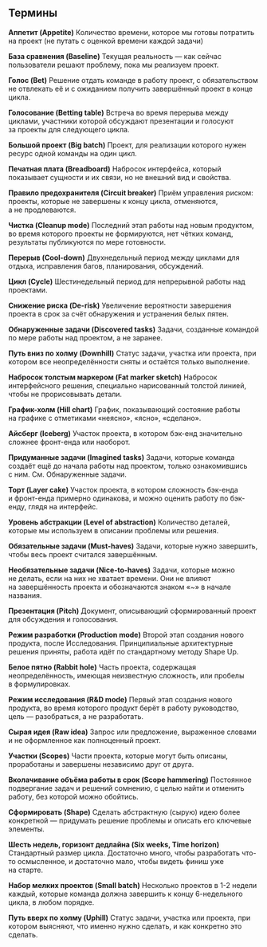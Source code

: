 ## Термины

**Аппетит (Appetite)**
Количество времени, которое мы готовы потратить на проект (не путать с оценкой времени каждой задачи)

**База сравнения (Baseline)**
Текущая реальность — как сейчас пользователи решают проблему, пока мы реализуем проект.

**Голос (Bet)**
Решение отдать команде в работу проект, с обязательством не отвлекать её и с ожиданием получить завершённый проект в конце цикла.

**Голосование (Betting table)**
Встреча во время перерыва между циклами, участники которой обсуждают презентации и голосуют за проекты для следующего цикла.

**Большой проект (Big batch)**
Проект, для реализации которого нужен ресурс одной команды на один цикл.

**Печатная плата (Breadboard)**
Набросок интерфейса, который показывает сущности и их связи, но не внешний вид и свойства.

**Правило предохранителя (Circuit breaker)**
Приём управления риском: проекты, которые не завершены к концу цикла, отменяются, а не продлеваются.

**Чистка (Cleanup mode)**
Последний этап работы над новым продуктом, во время которого проекты не формируются, нет чётких команд, результаты публикуются по мере готовности.

**Перерыв (Cool-down)**
Двухнедельный период между циклами для отдыха, исправления багов, планирования, обсуждений.

**Цикл (Cycle)**
Шестинедельный период для непрерывной работы над проектами.

**Снижение риска (De-risk)**
Увеличение вероятности завершения проекта в срок за счёт обнаружения и устранения белых пятен.

**Обнаруженные задачи (Discovered tasks)**
Задачи, созданные командой по мере работы над проектом, а не заранее.

**Путь вниз по холму (Downhill)**
Статус задачи, участка или проекта, при котором все неопределённости сняты и остаётся только выполнение.

**Набросок толстым маркером (Fat marker sketch)**
Набросок интерфейсного решения, специально нарисованный толстой линией, чтобы не прорисовывать детали.

**График-холм (Hill chart)**
График, показывающий состояние работы на графике с отметиками «неясно», «ясно», «сделано».

**Айсберг (Iceberg)**
Участок проекта, в котором бэк-енд значительно сложнее фронт-енда или наоборот.

**Придуманные задачи (Imagined tasks)**
Задачи, которые команда создаёт ещё до начала работы над проектом, только ознакомившись с ним. См. Обнаруженные задачи.

**Торт (Layer cake)**
Участок проекта, в котором сложность бэк-енда и фронт-енда примерно одинакова, и можно оценить работу по бэк-енду, глядя на интерфейс.

**Уровень абстракции (Level of abstraction)**
Количество деталей, которые мы используем в описании проблемы или решения.

**Обязательные задачи (Must-haves)**
Задачи, которые нужно завершить, чтобы весь проект считался завершённым.

**Необязательные задачи (Nice-to-haves)**
Задачи, которые можно не делать, если на них не хватает времени. Они не влияют на завершённость проекта и обозначаются знаком «~» в начале названия.

**Презентация (Pitch)**
Документ, описывающий сформированный проект для обсуждения и голосования.

**Режим разработки (Production mode)**
Второй этап создания нового продукта, после Исследования. Принципиальные архитектурные решения приняты, работа идёт по стандартному методу Shape Up.

**Белое пятно (Rabbit hole)**
Часть проекта, содержащая неопределённость, имеющая неизвестную сложность, или пробелы в формулировках.

**Режим исследования (R&D mode)**
Первый этап создания нового продукта, во время которого продукт берёт в работу руководство, цель — разобраться, а не разработать.

**Сырая идея (Raw idea)**
Запрос или предложение, выраженное словами и не оформленное как полноценный проект.

**Участки (Scopes)**
Части проекта, которые могут быть описаны, проработаны и завершены независимо друг от друга.

**Вколачивание объёма работы в срок (Scope hammering)**
Постоянное подвергание задач и решений сомнению, с целью найти и отменить работу, без которой можно обойтись.

**Сформировать (Shape)**
Сделать абстрактную (сырую) идею более конкретной — придумать решение проблемы и описать его ключевые элементы.

**Шесть недель, горизонт дедлайна (Six weeks, Time horizon)**
Стандартный размер цикла. Достаточно много, чтобы разработать что-то осмысленное, и достаточно мало, чтобы видеть финиш уже на старте.

**Набор мелких проектов (Small batch)**
Несколько проектов в 1-2 недели каждый, которые команда должна завершить к концу 6-недельного цикла, в любом порядке.

**Путь вверх по холму (Uphill)**
Статус задачи, участка или проекта, при котором выясняют, что именно нужно сделать, и как конкретно это сделать.